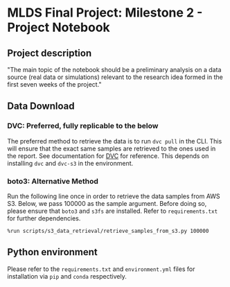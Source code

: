 # MLDS Final Project: Milestone 2 - Project Notebook

## Project description

"The main topic of the notebook should be a preliminary
analysis on a data source (real data or simulations) relevant to the research idea formed in the first seven weeks
of the project."

## Data Download

### DVC: Preferred, fully replicable to the below

The preferred method to retrieve the data is to run `dvc pull` in the CLI. This will ensure that the exact same samples are retrieved to the ones used in the report. See documentation for [DVC](https://dvc.org/doc/command-reference/pull) for reference. This depends on installing `dvc` and `dvc-s3` in the environment.

### boto3: Alternative Method

Run the following line once in order to retrieve the data samples from AWS S3. Below, we pass 100000 as the sample argument. Before doing so, please ensure that `boto3` and `s3fs` are installed. Refer to `requirements.txt` for further dependencies.
```{python}
%run scripts/s3_data_retrieval/retrieve_samples_from_s3.py 100000
```

## Python environment

Please refer to the `requirements.txt` and `environment.yml` files for installation via `pip` and `conda` respectively.